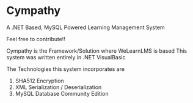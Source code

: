 # Cympathy
A .NET Based, MySQL Powered Learning Management System

Feel free to contribute!!

Cympathy is the Framework/Solution where WeLearnLMS is based
This system was written entirely in .NET VisualBasic

The Technologies this system incorporates are
1. SHA512 Encryption
2. XML Serialization / Deserialization
3. MySQL Database Community Edition
